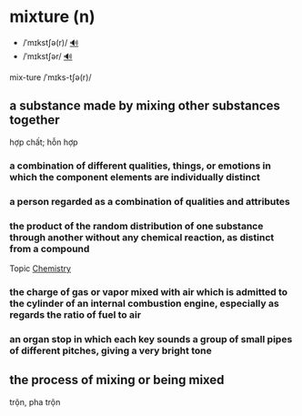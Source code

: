 # mixture (n)

- /ˈmɪkstʃə(r)/ [🔊](https://www.oxfordlearnersdictionaries.com/media/english/uk_pron/m/mix/mixtu/mixture__gb_1.mp3)
- /ˈmɪkstʃər/ [🔊](https://www.oxfordlearnersdictionaries.com/media/english/us_pron/m/mix/mixtu/mixture__us_1.mp3)

mix-ture /ˈmɪks-tʃə(r)/

## a substance made by mixing other substances together

hợp chất; hỗn hợp

### a combination of different qualities, things, or emotions in which the component elements are individually distinct

### a person regarded as a combination of qualities and attributes

### the product of the random distribution of one substance through another without any chemical reaction, as distinct from a compound

Topic [Chemistry](../topics/chemistry.md#chemistry)

### the charge of gas or vapor mixed with air which is admitted to the cylinder of an internal combustion engine, especially as regards the ratio of fuel to air

### an organ stop in which each key sounds a group of small pipes of different pitches, giving a very bright tone

## the process of mixing or being mixed

trộn, pha trộn